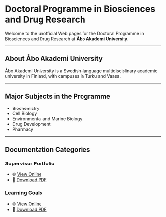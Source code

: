 # Doctoral Programme in Biosciences and Drug Research

Welcome to the unofficial Web pages for the Doctoral Programme in Biosciences and Drug Research at **Åbo Akademi University**.

---

## About Åbo Akademi University

Åbo Akademi University is a Swedish-language multidisciplinary academic university in Finland, with campuses in Turku and Vaasa.

---

## Major Subjects in the Programme

- Biochemistry  
- Cell Biology  
- Environmental and Marine Biology  
- Drug Development  
- Pharmacy

---

## Documentation Categories

### Supervisor Portfolio  
- 🌐 [View Online](https://aaugs-dp-biosciences-and-drug-research.github.io/supervisor-portfolio/)  
- 📄 [Download PDF](https://aaugs-dp-biosciences-and-drug-research.github.io/supervisor-portfolio/Supervisor_Portfolio.pdf)

### Learning Goals  
- 🌐 [View Online](https://aaugs-dp-biosciences-and-drug-research.github.io/LearningGoals/)  
- 📄 [Download PDF](https://aaugs-dp-biosciences-and-drug-research.github.io/LearningGoals//Document.pdf)
